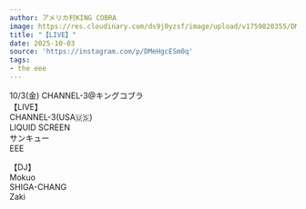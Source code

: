 ```yaml
---
author: アメリカ村KING COBRA
image: https://res.cloudinary.com/ds9j0yzsf/image/upload/v1759820355/DMeHgcESm0q.jpg
title: "【LIVE】"
date: 2025-10-03
source: 'https://instagram.com/p/DMeHgcESm0q'
tags:
- the eee
---
```

10/3(金) CHANNEL-3@キングコブラ<br>
【LIVE】<br>
CHANNEL-3(USA🇺🇸)<br>
LIQUID SCREEN<br>
サンキュー<br>
EEE

【DJ】<br>
Mokuo<br>
SHIGA-CHANG<br>
Zaki